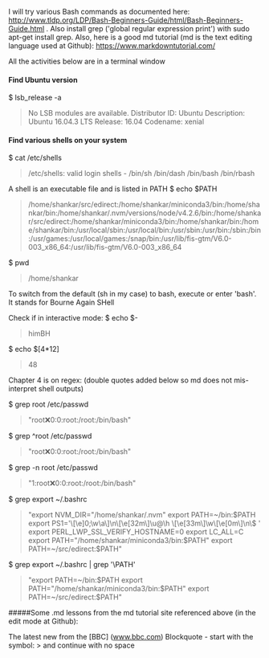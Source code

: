 I will try various Bash commands as documented here: http://www.tldp.org/LDP/Bash-Beginners-Guide/html/Bash-Beginners-Guide.html . 
Also install grep ('global regular expression print') with sudo apt-get install grep.
Also, here is a good md tutorial (md is the text editing language used at Github): https://www.markdowntutorial.com/

All the activities below are in a terminal window

#### Find Ubuntu version
$ lsb_release -a  
>No LSB modules are available.
Distributor ID:	Ubuntu
Description:	Ubuntu 16.04.3 LTS
Release:	16.04
Codename:	xenial

#### Find various shells on your system
$ cat /etc/shells  
>/etc/shells: valid login shells - 
/bin/sh
/bin/dash
/bin/bash
/bin/rbash

A shell is an executable file and is listed in PATH
$ echo $PATH   
>/home/shankar/src/edirect:/home/shankar/miniconda3/bin:/home/shankar/bin:/home/shankar/.nvm/versions/node/v4.2.6/bin:/home/shankar/src/edirect:/home/shankar/miniconda3/bin:/home/shankar/bin:/home/shankar/bin:/usr/local/sbin:/usr/local/bin:/usr/sbin:/usr/bin:/sbin:/bin:/usr/games:/usr/local/games:/snap/bin:/usr/lib/fis-gtm/V6.0-003_x86_64:/usr/lib/fis-gtm/V6.0-003_x86_64

$ pwd 
>/home/shankar

To switch from the default (sh in my case) to bash, execute or enter 'bash'. It stands for Bourne Again SHell

Check if in interactive mode:
$ echo $-
>himBH

$ echo $[4*12]
>48

Chapter 4 is on regex: (double quotes added below so md does not mis-interpret shell outputs)

$ grep root /etc/passwd
>"root:x:0:0:root:/root:/bin/bash"

$ grep ^root /etc/passwd
>"root:x:0:0:root:/root:/bin/bash"

$ grep -n root /etc/passwd
>"1:root:x:0:0:root:/root:/bin/bash"

$ grep export ~/.bashrc
>"export NVM_DIR="/home/shankar/.nvm"
export PATH=~/bin:$PATH
export PS1='\[\e]0;\w\a\]\n\[\e[32m\]\u@\h \[\e[33m\]\w\[\e[0m\]\n\$ '
export PERL_LWP_SSL_VERIFY_HOSTNAME=0
export LC_ALL=C
export PATH="/home/shankar/miniconda3/bin:$PATH"
export PATH=~/src/edirect:$PATH"

$ grep export ~/.bashrc | grep '\PATH'
>"export PATH=~/bin:$PATH
export PATH="/home/shankar/miniconda3/bin:$PATH"
export PATH=~/src/edirect:$PATH"








#####Some .md lessons from the md tutorial site referenced above (in the edit mode at Github):

The latest new from the [BBC] (www.bbc.com)
Blockquote - start with the symbol: > and continue with no space


